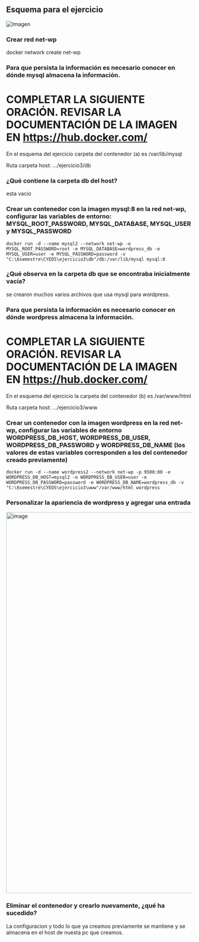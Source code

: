 ## Esquema para el ejercicio
![Imagen](esquema-ejercicio3.PNG)

### Crear red net-wp

docker network create net-wp

### Para que persista la información es necesario conocer en dónde mysql almacena la información.
# COMPLETAR LA SIGUIENTE ORACIÓN. REVISAR LA DOCUMENTACIÓN DE LA IMAGEN EN https://hub.docker.com/
En el esquema del ejercicio carpeta del contenedor (a) es /var/lib/mysql

Ruta carpeta host: .../ejercicio3/db

### ¿Qué contiene la carpeta db del host?
esta vacio 

### Crear un contenedor con la imagen mysql:8  en la red net-wp, configurar las variables de entorno: MYSQL_ROOT_PASSWORD, MYSQL_DATABASE, MYSQL_USER y MYSQL_PASSWORD

```
docker run -d --name mysql2 --network net-wp -e MYSQL_ROOT_PASSWORD=root -e MYSQL_DATABASE=wordpress_db -e MYSQL_USER=user -e MYSQL_PASSWORD=password -v "C:\6semestre\CYEDS\ejercicio3\db"/db:/var/lib/mysql mysql:8
```
### ¿Qué observa en la carpeta db que se encontraba inicialmente vacía?

se crearon muchos varios archivos que usa mysql para wordpress.

### Para que persista la información es necesario conocer en dónde wordpress almacena la información.
# COMPLETAR LA SIGUIENTE ORACIÓN. REVISAR LA DOCUMENTACIÓN DE LA IMAGEN EN https://hub.docker.com/

En el esquema del ejercicio la carpeta del contenedor (b) es /var/www/html

Ruta carpeta host: .../ejercicio3/www

### Crear un contenedor con la imagen wordpress en la red net-wp, configurar las variables de entorno WORDPRESS_DB_HOST, WORDPRESS_DB_USER, WORDPRESS_DB_PASSWORD y WORDPRESS_DB_NAME (los valores de estas variables corresponden a los del contenedor creado previamente)

```
docker run -d --name wordpress2 --network net-wp -p 9500:80 -e WORDPRESS_DB_HOST=mysql2 -e WORDPRESS_DB_USER=user -e WORDPRESS_DB_PASSWORD=password -e WORDPRESS_DB_NAME=wordpress_db -v "C:\6semestre\CYEDS\ejercicio3\www"/var/www/html wordpress
```

### Personalizar la apariencia de wordpress y agregar una entrada

<img width="1861" height="1028" alt="image" src="https://github.com/user-attachments/assets/dae98f63-3fc5-4687-8271-357eae331853" />

### Eliminar el contenedor y crearlo nuevamente, ¿qué ha sucedido?

La configuracion y todo lo que ya creamos previamente se mantiene y se almacena en el host de nuesta pc que creamos.


